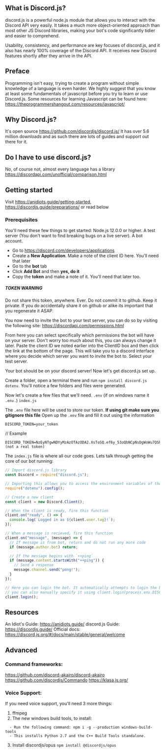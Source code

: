 ## What is Discord.js?

discord.js is a powerful node.js module that allows you to interact with the Discord API very easily. It takes a much more object-oriented approach than most other JS Discord libraries, making your bot's code significantly tidier and easier to comprehend.

Usability, consistency, and performance are key focuses of discord.js, and it also has nearly 100% coverage of the Discord API. It receives new Discord features shortly after they arrive in the API.

## Preface

Programming isn't easy, trying to create a program without simple knowledge of a language is even harder. We highly suggest that you know at least some fundamentals of javascript before you try to learn or use Discord.js.
Some resources for learning Javascript can be found here: <https://theprogrammershangout.com/resources/javascript/>

## Why Discord.js?

It's open source <https://github.com/discordjs/discord.js/>
It has over 5.6 million downloads and as such there are lots of guides and support out there for it.

## Do I have to use discord.js?

No, of course not, almost every language has a library <https://discordapi.com/unofficial/comparison.html>

## Getting started

Visit <https://anidiots.guide/getting-started>, <https://discordjs.guide/preparations/> or read below

### Prerequisites

You'll need these few things to get started:
Node.js 12.0.0 or higher.
A test server (You don't want to find breaking bugs on a live server).
A bot account.

- Go to https://discord.com/developers/applications
- Create a **New Application**. Make a note of the client ID here. You'll need that later
- Go to the **bot** tab
- Click **Add Bot** and then **yes, do it**
- Copy the **token** and make a note of it. You'll need that later too.

##### TOKEN WARNING

Do not share this token, anywhere. Ever. Do not commit it to github. Keep it private.
If you do accidentally share it on github or alike its important that you regenerate it ASAP.

You now need to invite the bot to your test server, you can do so by visiting the following site:
<https://discordapi.com/permissions.html>

From here you can select specifically which permissions the bot will have on your server. Don't worry too much about this, you can always change it later.
Paste the client ID we noted earlier into the ClientID box and then click the link at the bottom of the page.
This will take you to a discord interface where you decide which server you want to invite the bot to. Select your test server.

Your bot should be on your discord server! Now let's get discord.js set up.

Create a folder, open a terminal there and run `npm install discord.js dotenv`. You'll notice a few folders and files were generated.

Now let's create a few files that we'll need.
`.env` (if on windows name it `.env.`)
`index.js`

The `.env` file here will be used to store our token. **If using git make sure you gitignore this file**
Open up the `.env` file and fill it out using the information

```
DISCORD_TOKEN=your_token
```

// Example

```
DISCORD_TOKEN=NzEyNTgwNDYyMzAzOTAzODA2.XsToSQ.ef6y_53oQbNCpNsDgWoWu7QSPU4 (not a real token)
```

The `index.js` file is where all our code goes.
Lets talk through getting the core of our bot running:

```js
// Import discord.js library
const Discord = require("discord.js");

// Importing this allows you to access the environment variables of the running node process
require("dotenv").config();

// Create a new client
const client = new Discord.Client();

// When the client is ready, fire this function
client.on("ready", () => {
  console.log(`Logged in as ${client.user.tag}!`);
});

// When a message is recieved, fire this function
client.on("message", (message) => {
  // If message is from bot, return and do not run any more code
  if (message.author.bot) return;

  // If the message begins with `++ping`
  if (message.content.startsWith("++ping")) {
    // Send a response
    message.channel.send("pong!");
  }
});

// Here you can login the bot. It automatically attempts to login the bot with the environment variable you set for your bot token (DISCORD_TOKEN)
// you can also manually specify it using client.login(process.env.DISCORD_TOKEN);
client.login();
```

## Resources

An Idiot's Guide: <https://anidiots.guide/>
discord.js Guide: <https://discordjs.guide/>
Official docs: <https://discord.js.org/#/docs/main/stable/general/welcome>

## Advanced

### Command frameworks:

<https://github.com/discord-akairo/discord-akairo>
<https://github.com/discordjs/Commando>
<https://klasa.js.org/>

### Voice Support:

If you need voice support, you'll need 3 more things:

1. ffmpeg
2. The new windows build tools, to install:

```- Open an ADMIN command prompt, or PowerShell
  - Run the following command: npm i -g --production windows-build-tools
  - This installs Python 2.7 and the C++ Build Tools standalone.
```

3.  Install discordjs/opus `npm install @discordjs/opus`
